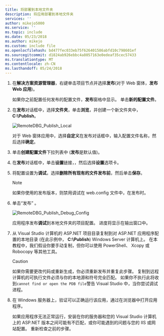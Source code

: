 ```yaml
---
title: 将部署到本地文件夹
description: 将应用部署到本地文件夹
services: ''
author: mikejo5000
ms.service: ''
ms.topic: include
ms.date: 05/23/2018
ms.author: mikejo
ms.custom: include file
ms.openlocfilehash: bd477fec033eb75f626401586abfd10c798601ef
ms.sourcegitcommit: d1824ab926ebbc4a8057163e0edeaf35cec57433
ms.translationtype: MT
ms.contentlocale: zh-CN
ms.lasthandoff: 05/24/2018
---
```

1. 在**解决方案资源管理器**，右键单击项目节点并选择**发布**(对于 Web 窗体，**发布 Web 应用**)。

    如果你之前配置任何发布的配置文件，**发布**窗格中显示。 单击**新的配置文件**。

1. 在**发布**对话框中，选择**文件夹**，单击**浏览**，并创建一个新文件夹中， **C:\Publish**。

    ![RemoteDBG_Publish_Local](../media/remotedbg_publish_local.png "RemoteDBG_Publish_Local")

    对于 Web 窗体应用中，选择**自定义**在发布对话框中，输入配置文件名称，然后选择**确定**。

1. 单击**创建配置文件**下拉列表中 (**发布**是默认值)。

1. 在**发布**对话框中，单击**设置**链接，，然后选择**设置**选项卡。

1. 将配置设置为**调试**，选择**删除所有现有的文件发布前**，然后单击**保存**。

    > [!NOTE]
    > 如果你使用的发布版本，则禁用调试在 web.config 文件中，在发布时。

1. 单击“发布” 。

    ![RemoteDBG_Publish_Debug_Config](../media/remotedbg_publish_debug_config.png "RemoteDBG_Publish_Debug_Config")
    
    应用程序发布**调试**到本地文件夹的项目配置。 进度将显示在输出窗口中。

1. 从 Visual Studio 计算机的 ASP.NET 项目目录复制到对 ASP.NET 应用程序配置的本地目录 (在此示例中， **C:\Publish**) Windows Server 计算机上。 在本教程中，我们假设你要手动复制，但你可以使用 PowerShell、 Xcopy 或 Robocopy 等其他工具。

    > [!CAUTION]
    >  如果你需要更改代码或重新生成，你必须重新发布并重复此步骤。 复制到远程计算机的可执行文件必须与你的本地源和符号完全匹配。    如果你不执行此将收到`cannot find or open the PDB file`警告 Visual Studio 中，当你尝试调试进程。

1. 在 Windows 服务器上，验证可以正确运行该应用，通过在浏览器中打开应用程序。

    如果应用程序无法正常运行，安装在你的服务器和您的 Visual Studio 计算机上的 ASP.NET 版本之间可能有不匹配，或你可能遇到的问题与您的 IIS 或网站配置。 重新检查之前的步骤。
